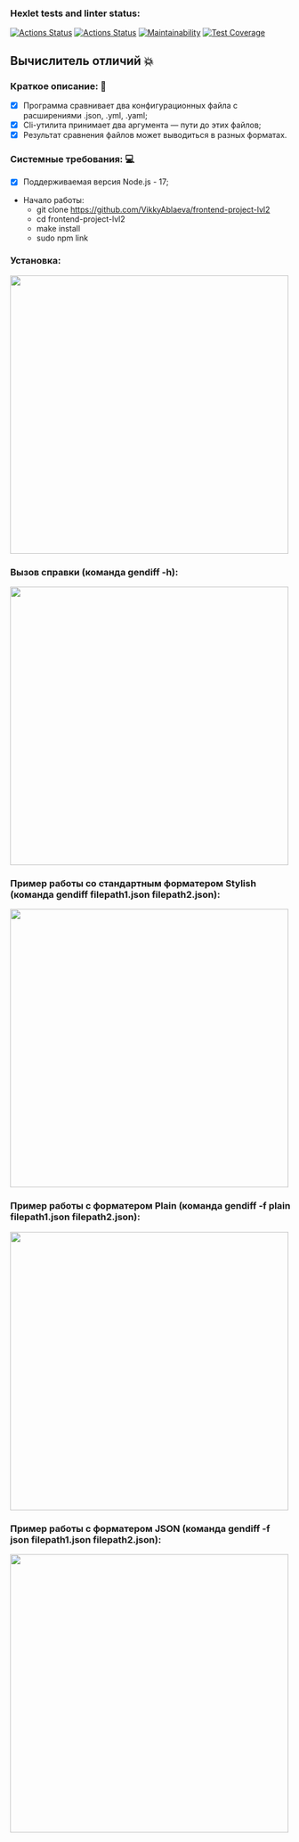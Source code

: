### Hexlet tests and linter status:
[![Actions Status](https://github.com/VikkyAblaeva/frontend-project-lvl2/workflows/hexlet-check/badge.svg)](https://github.com/VikkyAblaeva/frontend-project-lvl2/actions) [![Actions Status](https://github.com/VikkyAblaeva/frontend-project-lvl2/workflows/eslint&test-check/badge.svg)](https://github.com/VikkyAblaeva/frontend-project-lvl2/actions) [![Maintainability](https://api.codeclimate.com/v1/badges/3498a7dabc23049c33f8/maintainability)](https://codeclimate.com/github/VikkyAblaeva/frontend-project-lvl2/maintainability) [![Test Coverage](https://api.codeclimate.com/v1/badges/3498a7dabc23049c33f8/test_coverage)](https://codeclimate.com/github/VikkyAblaeva/frontend-project-lvl2/test_coverage)

## Вычислитель отличий :collision:

### Краткое описание: :page_facing_up:

- [X] Программа сравнивает два конфигурационных файла с расширениями .json, .yml, .yaml;
- [X] Cli-утилита принимает два аргумента — пути до этих файлов;
- [X] Результат сравнения файлов может выводиться в разных форматах.

### Системные требования: :computer:

- [X] Поддерживаемая версия Node.js - 17;

- Начало работы:
    - git clone https://github.com/VikkyAblaeva/frontend-project-lvl2
    - cd frontend-project-lvl2
    - make install
    - sudo npm link

### Установка:

<a href="https://asciinema.org/a/WyvfEAiZTkrg8omKWT8Cvzq2d" target="_blank"><img src="https://asciinema.org/a/WyvfEAiZTkrg8omKWT8Cvzq2d.svg" width="500"></a>

### Вызов справки (команда gendiff -h):

<a href="https://asciinema.org/a/8hqhNIXNh04FwJcU6e0yfnLhW" target="_blank"><img src="https://asciinema.org/a/8hqhNIXNh04FwJcU6e0yfnLhW.svg" width="500"></a>

### Пример работы со стандартным форматером Stylish (команда gendiff filepath1.json filepath2.json):

<a href="https://asciinema.org/a/ejbsPkOpE3Y4WrEfY4IWiARUc" target="_blank"><img src="https://asciinema.org/a/ejbsPkOpE3Y4WrEfY4IWiARUc.svg" width="500"></a>

### Пример работы с форматером Plain (команда gendiff -f plain filepath1.json filepath2.json):

<a href="https://asciinema.org/a/8ImVmrUf3X69gIRWVQjtlBtkM" target="_blank"><img src="https://asciinema.org/a/8ImVmrUf3X69gIRWVQjtlBtkM.svg" width="500"></a>

### Пример работы с форматером JSON (команда gendiff -f json filepath1.json filepath2.json):

<a href="https://asciinema.org/a/HpgK0u1X5rB76tRTQJ3kfabDQ" target="_blank"><img src="https://asciinema.org/a/HpgK0u1X5rB76tRTQJ3kfabDQ.svg" width="500"></a>
